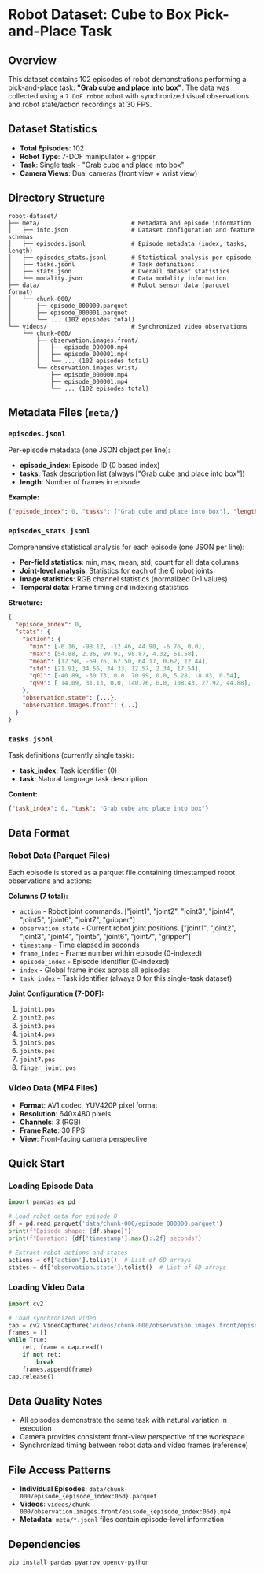 # Robot Dataset: Cube to Box Pick-and-Place Task

## Overview

This dataset contains 102 episodes of robot demonstrations performing a pick-and-place task: **"Grab cube and place into box"**. The data was collected using a `7 DoF robot` robot with synchronized visual observations and robot state/action recordings at 30 FPS.

## Dataset Statistics

- **Total Episodes**: 102
- **Robot Type**: 7-DOF manipulator + gripper
- **Task**: Single task - "Grab cube and place into box"
- **Camera Views**: Dual cameras (front view + wrist view)

## Directory Structure

```
robot-dataset/
├── meta/                          # Metadata and episode information
│   ├── info.json                  # Dataset configuration and feature schemas
│   ├── episodes.jsonl             # Episode metadata (index, tasks, length)
│   ├── episodes_stats.jsonl       # Statistical analysis per episode
│   ├── tasks.jsonl                # Task definitions
│   ├── stats.json                 # Overall dataset statistics
│   └── modality.json              # Data modality information
├── data/                          # Robot sensor data (parquet format)
│   └── chunk-000/
│       ├── episode_000000.parquet
│       ├── episode_000001.parquet
│       └── ... (102 episodes total)
└── videos/                        # Synchronized video observations
    └── chunk-000/
        ├── observation.images.front/
        │   ├── episode_000000.mp4
        │   ├── episode_000001.mp4
        │   └── ... (102 episodes total)
        └── observation.images.wrist/
            ├── episode_000000.mp4
            ├── episode_000001.mp4
            └── ... (102 episodes total)
```

## Metadata Files (`meta/`)

### `episodes.jsonl` 
Per-episode metadata (one JSON object per line):
- **episode_index**: Episode ID (0 based index)
- **tasks**: Task description list (always ["Grab cube and place into box"])
- **length**: Number of frames in episode

**Example:**
```json
{"episode_index": 0, "tasks": ["Grab cube and place into box"], "length": 599}
```

### `episodes_stats.jsonl`
Comprehensive statistical analysis for each episode (one JSON per line):
- **Per-field statistics**: min, max, mean, std, count for all data columns
- **Joint-level analysis**: Statistics for each of the 6 robot joints
- **Image statistics**: RGB channel statistics (normalized 0-1 values)
- **Temporal data**: Frame timing and indexing statistics

**Structure:**
```json
{
  "episode_index": 0,
  "stats": {
    "action": {
      "min": [-6.16, -98.12, -12.46, 44.90, -6.76, 0.0],
      "max": [54.88, 2.86, 99.91, 98.87, 4.32, 51.58],
      "mean": [12.58, -69.76, 67.50, 64.17, 0.62, 12.44],
      "std": [21.91, 34.56, 34.33, 12.57, 2.34, 17.54],
      "q01": [-40.89, -30.73, 0.0, 70.99, 0.0, 5.28, -8.83, 0.54],
      "q99": [ 14.09, 31.13, 0.0, 140.76, 0.0, 108.43, 27.92, 44.88],
    },
    "observation.state": {...},
    "observation.images.front": {...}
  }
}
```

### `tasks.jsonl`
Task definitions (currently single task):
- **task_index**: Task identifier (0)
- **task**: Natural language task description

**Content:**
```json
{"task_index": 0, "task": "Grab cube and place into box"}
```

## Data Format

### Robot Data (Parquet Files)

Each episode is stored as a parquet file containing timestamped robot observations and actions:

**Columns (7 total):**
- `action` - Robot joint commands. ["joint1", "joint2", "joint3", "joint4", "joint5", "joint6", "joint7", "gripper"]
- `observation.state` - Current robot joint positions. ["joint1", "joint2", "joint3", "joint4", "joint5", "joint6", "joint7", "gripper"]
- `timestamp` - Time elapsed in seconds
- `frame_index` - Frame number within episode (0-indexed)
- `episode_index` - Episode identifier (0-indexed)
- `index` - Global frame index across all episodes
- `task_index` - Task identifier (always 0 for this single-task dataset)

**Joint Configuration (7-DOF):**
1. `joint1.pos` 
2. `joint2.pos` 
3. `joint3.pos` 
4. `joint4.pos` 
5. `joint5.pos` 
6. `joint6.pos` 
7. `joint7.pos` 
8. `finger_joint.pos`

### Video Data (MP4 Files)

- **Format**: AV1 codec, YUV420P pixel format
- **Resolution**: 640×480 pixels
- **Channels**: 3 (RGB)
- **Frame Rate**: 30 FPS
- **View**: Front-facing camera perspective

## Quick Start

### Loading Episode Data

```python
import pandas as pd

# Load robot data for episode 0
df = pd.read_parquet('data/chunk-000/episode_000000.parquet')
print(f"Episode shape: {df.shape}")
print(f"Duration: {df['timestamp'].max():.2f} seconds")

# Extract robot actions and states
actions = df['action'].tolist()  # List of 6D arrays
states = df['observation.state'].tolist()  # List of 6D arrays
```

### Loading Video Data

```python
import cv2

# Load synchronized video
cap = cv2.VideoCapture('videos/chunk-000/observation.images.front/episode_000000.mp4')
frames = []
while True:
    ret, frame = cap.read()
    if not ret:
        break
    frames.append(frame)
cap.release()
```

## Data Quality Notes

- All episodes demonstrate the same task with natural variation in execution
- Camera provides consistent front-view perspective of the workspace
- Synchronized timing between robot data and video frames (reference)

## File Access Patterns

- **Individual Episodes**: `data/chunk-000/episode_{episode_index:06d}.parquet`
- **Videos**: `videos/chunk-000/observation.images.front/episode_{episode_index:06d}.mp4`
- **Metadata**: `meta/*.jsonl` files contain episode-level information

## Dependencies

```bash
pip install pandas pyarrow opencv-python
```